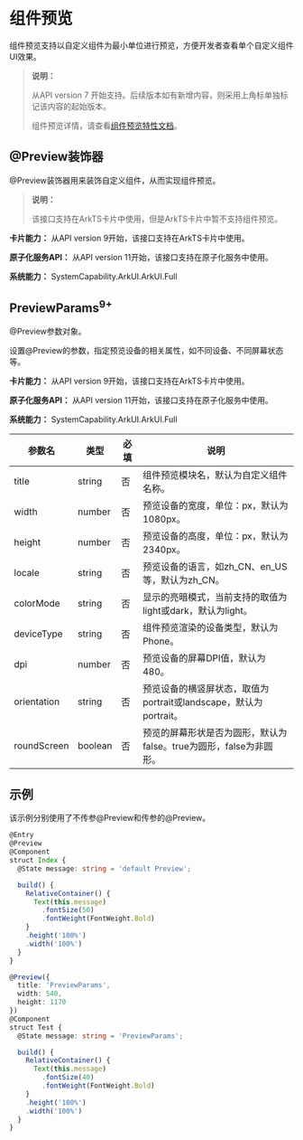 # 组件预览

<!--Kit: ArkUI-->
<!--Subsystem: ArkUI-->
<!--Owner: @huyisuo-->
<!--Designer: @zhangboren-->
<!--Tester: @TerryTsao-->
<!--Adviser: @zhang_yixin13-->

组件预览支持以自定义组件为最小单位进行预览，方便开发者查看单个自定义组件UI效果。

>  **说明：**
>
>  从API version 7 开始支持。后续版本如有新增内容，则采用上角标单独标记该内容的起始版本。
>
>  组件预览详情，请查看[组件预览特性文档](../../../ui/ui-ide-previewer.md#组件预览)。

## @Preview装饰器

@Preview装饰器用来装饰自定义组件，从而实现组件预览。

>  **说明：**
>
>  该接口支持在ArkTS卡片中使用，但是ArkTS卡片中暂不支持组件预览。

**卡片能力：** 从API version 9开始，该接口支持在ArkTS卡片中使用。

**原子化服务API：** 从API version 11开始，该接口支持在原子化服务中使用。

**系统能力：** SystemCapability.ArkUI.ArkUI.Full

## PreviewParams<sup>9+</sup>

@Preview参数对象。

设置@Preview的参数，指定预览设备的相关属性，如不同设备、不同屏幕状态等。

**卡片能力：** 从API version 9开始，该接口支持在ArkTS卡片中使用。

**原子化服务API：** 从API version 11开始，该接口支持在原子化服务中使用。

**系统能力：** SystemCapability.ArkUI.ArkUI.Full

| 参数名 | 类型   | 必填 | 说明                                                         |
| ------ | ------ | ---- | ------------------------------------------------------------ |
| title | string | 否 | 组件预览模块名，默认为自定义组件名称。 |
| width| number | 否 | 预览设备的宽度，单位：px，默认为1080px。 |
| height | number | 否 | 预览设备的高度，单位：px，默认为2340px。 |
| locale| string | 否 |  预览设备的语言，如zh_CN、en_US等，默认为zh_CN。 |
| colorMode | string | 否 | 显示的亮暗模式，当前支持的取值为light或dark，默认为light。 |
| deviceType | string | 否 | 组件预览渲染的设备类型，默认为Phone。 |
| dpi | number | 否 | 预览设备的屏幕DPI值，默认为480。 |
| orientation | string | 否 | 预览设备的横竖屏状态，取值为portrait或landscape，默认为portrait。 |
| roundScreen | boolean | 否 | 预览的屏幕形状是否为圆形，默认为false。true为圆形，false为非圆形。 |

## 示例

该示例分别使用了不传参@Preview和传参的@Preview。

```ts
@Entry
@Preview
@Component
struct Index {
  @State message: string = 'default Preview';

  build() {
    RelativeContainer() {
      Text(this.message)
        .fontSize(50)
        .fontWeight(FontWeight.Bold)
    }
    .height('100%')
    .width('100%')
  }
}

@Preview({
  title: 'PreviewParams',
  width: 540,
  height: 1170
})
@Component
struct Test {
  @State message: string = 'PreviewParams';

  build() {
    RelativeContainer() {
      Text(this.message)
        .fontSize(40)
        .fontWeight(FontWeight.Bold)
    }
    .height('100%')
    .width('100%')
  }
}
```
